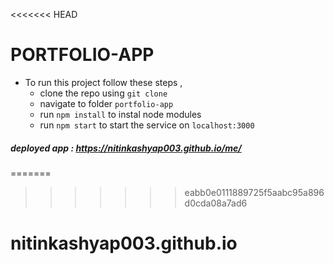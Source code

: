 <<<<<<< HEAD
# PORTFOLIO-APP 
- To run this project follow these steps , 
  - clone the repo using `git clone`
  - navigate to folder `portfolio-app`
  - run `npm install` to instal node modules
  - run `npm start` to start the service on `localhost:3000`
    
##### deployed app : https://nitinkashyap003.github.io/me/
=======

>>>>>>> eabb0e0111889725f5aabc95a896d0cda08a7ad6
# nitinkashyap003.github.io
